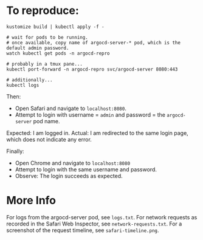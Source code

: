 # To reproduce:

```
kustomize build | kubectl apply -f -

# wait for pods to be running.
# once available, copy name of argocd-server-* pod, which is the default admin password.
watch kubectl get pods -n argocd-repro

# probably in a tmux pane...
kubectl port-forward -n argocd-repro svc/argocd-server 8080:443

# additionally...
kubectl logs 
```

Then:

* Open Safari and navigate to `localhost:8080`.
* Attempt to login with username = `admin` and password = the `argocd-server` pod name.

Expected: I am logged in. 
Actual: I am redirected to the same login page, which does not indicate any error.

Finally:

* Open Chrome and navigate to `localhost:8080`
* Attempt to login with the same username and password.
* Observe: The login succeeds as expected.

# More Info

For logs from the argocd-server pod, see `logs.txt`.
For network requests as recorded in the Safari Web Inspector, see `network-requests.txt`.
For a screenshot of the request timeline, see `safari-timeline.png`.
